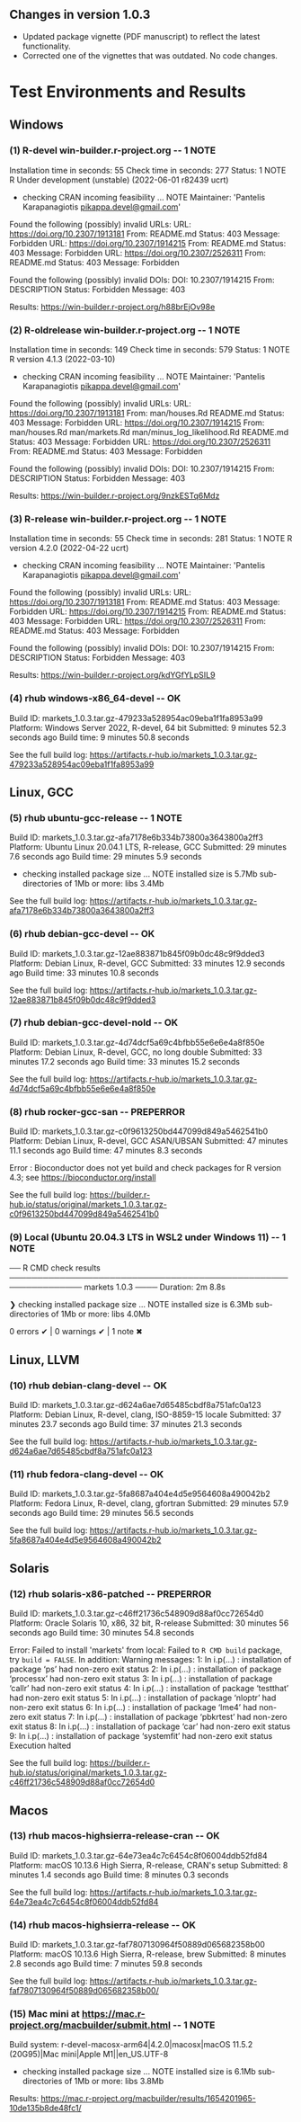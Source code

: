 ## Changes in version 1.0.3

* Updated package vignette (PDF manuscript) to reflect the latest functionality.
* Corrected one of the vignettes that was outdated. No code changes.

# Test Environments and Results
## Windows
### (1) R-devel win-builder.r-project.org -- 1 NOTE
Installation time in seconds: 55
Check time in seconds: 277
Status: 1 NOTE
R Under development (unstable) (2022-06-01 r82439 ucrt)

* checking CRAN incoming feasibility ... NOTE
Maintainer: 'Pantelis Karapanagiotis <pikappa.devel@gmail.com>'

Found the following (possibly) invalid URLs:
  URL: https://doi.org/10.2307/1913181
    From: README.md
    Status: 403
    Message: Forbidden
  URL: https://doi.org/10.2307/1914215
    From: README.md
    Status: 403
    Message: Forbidden
  URL: https://doi.org/10.2307/2526311
    From: README.md
    Status: 403
    Message: Forbidden

Found the following (possibly) invalid DOIs:
  DOI: 10.2307/1914215
    From: DESCRIPTION
    Status: Forbidden
    Message: 403

Results: https://win-builder.r-project.org/h88brEjOv98e

### (2) R-oldrelease win-builder.r-project.org -- 1 NOTE
Installation time in seconds: 149
Check time in seconds: 579
Status: 1 NOTE
R version 4.1.3 (2022-03-10)

* checking CRAN incoming feasibility ... NOTE
Maintainer: 'Pantelis Karapanagiotis <pikappa.devel@gmail.com>'

Found the following (possibly) invalid URLs:
  URL: https://doi.org/10.2307/1913181
    From: man/houses.Rd
          README.md
    Status: 403
    Message: Forbidden
  URL: https://doi.org/10.2307/1914215
    From: man/houses.Rd
          man/markets.Rd
          man/minus_log_likelihood.Rd
          README.md
    Status: 403
    Message: Forbidden
  URL: https://doi.org/10.2307/2526311
    From: README.md
    Status: 403
    Message: Forbidden

Found the following (possibly) invalid DOIs:
  DOI: 10.2307/1914215
    From: DESCRIPTION
    Status: Forbidden
    Message: 403

Results: https://win-builder.r-project.org/9nzkESTq6Mdz

### (3) R-release win-builder.r-project.org -- 1 NOTE
Installation time in seconds: 55
Check time in seconds: 281
Status: 1 NOTE
R version 4.2.0 (2022-04-22 ucrt)

* checking CRAN incoming feasibility ... NOTE
Maintainer: 'Pantelis Karapanagiotis <pikappa.devel@gmail.com>'

Found the following (possibly) invalid URLs:
  URL: https://doi.org/10.2307/1913181
    From: README.md
    Status: 403
    Message: Forbidden
  URL: https://doi.org/10.2307/1914215
    From: README.md
    Status: 403
    Message: Forbidden
  URL: https://doi.org/10.2307/2526311
    From: README.md
    Status: 403
    Message: Forbidden

Found the following (possibly) invalid DOIs:
  DOI: 10.2307/1914215
    From: DESCRIPTION
    Status: Forbidden
    Message: 403

Results: https://win-builder.r-project.org/kdYGfYLpSIL9

### (4) rhub windows-x86_64-devel -- OK
Build ID:	markets_1.0.3.tar.gz-479233a528954ac09eba1f1fa8953a99
Platform:	Windows Server 2022, R-devel, 64 bit
Submitted:	9 minutes 52.3 seconds ago
Build time:	9 minutes 50.8 seconds

See the full build log: https://artifacts.r-hub.io/markets_1.0.3.tar.gz-479233a528954ac09eba1f1fa8953a99

## Linux, GCC
### (5) rhub ubuntu-gcc-release -- 1 NOTE
Build ID:	markets_1.0.3.tar.gz-afa7178e6b334b73800a3643800a2ff3
Platform:	Ubuntu Linux 20.04.1 LTS, R-release, GCC
Submitted:	29 minutes 7.6 seconds ago
Build time:	29 minutes 5.9 seconds

* checking installed package size ... NOTE
  installed size is  5.7Mb
  sub-directories of 1Mb or more:
    libs   3.4Mb
	
See the full build log: https://artifacts.r-hub.io/markets_1.0.3.tar.gz-afa7178e6b334b73800a3643800a2ff3


### (6) rhub debian-gcc-devel -- OK
Build ID:	markets_1.0.3.tar.gz-12ae883871b845f09b0dc48c9f9dded3
Platform:	Debian Linux, R-devel, GCC
Submitted:	33 minutes 12.9 seconds ago
Build time:	33 minutes 10.8 seconds

See the full build log: https://artifacts.r-hub.io/markets_1.0.3.tar.gz-12ae883871b845f09b0dc48c9f9dded3

### (7) rhub debian-gcc-devel-nold -- OK
Build ID:	markets_1.0.3.tar.gz-4d74dcf5a69c4bfbb55e6e6e4a8f850e
Platform:	Debian Linux, R-devel, GCC, no long double
Submitted:	33 minutes 17.2 seconds ago
Build time:	33 minutes 15.2 seconds

See the full build log: https://artifacts.r-hub.io/markets_1.0.3.tar.gz-4d74dcf5a69c4bfbb55e6e6e4a8f850e

### (8) rhub rocker-gcc-san -- PREPERROR
Build ID:	markets_1.0.3.tar.gz-c0f9613250bd447099d849a5462541b0
Platform:	Debian Linux, R-devel, GCC ASAN/UBSAN
Submitted:	47 minutes 11.1 seconds ago
Build time:	47 minutes 8.3 seconds

Error : Bioconductor does not yet build and check packages for R version 4.3; see
  https://bioconductor.org/install
  
See the full build log: https://builder.r-hub.io/status/original/markets_1.0.3.tar.gz-c0f9613250bd447099d849a5462541b0

### (9) Local (Ubuntu 20.04.3 LTS in WSL2 under Windows 11) -- 1 NOTE
── R CMD check results ─────────────────────────────────────────────────────────────── markets 1.0.3 ────
Duration: 2m 8.8s

❯ checking installed package size ... NOTE
    installed size is  6.3Mb
    sub-directories of 1Mb or more:
      libs   4.0Mb

0 errors ✔ | 0 warnings ✔ | 1 note ✖

## Linux, LLVM
### (10) rhub debian-clang-devel -- OK
Build ID:	markets_1.0.3.tar.gz-d624a6ae7d65485cbdf8a751afc0a123
Platform:	Debian Linux, R-devel, clang, ISO-8859-15 locale
Submitted:	37 minutes 23.7 seconds ago
Build time:	37 minutes 21.3 seconds

See the full build log: https://artifacts.r-hub.io/markets_1.0.3.tar.gz-d624a6ae7d65485cbdf8a751afc0a123

### (11) rhub fedora-clang-devel -- OK
Build ID:	markets_1.0.3.tar.gz-5fa8687a404e4d5e9564608a490042b2
Platform:	Fedora Linux, R-devel, clang, gfortran
Submitted:	29 minutes 57.9 seconds ago
Build time:	29 minutes 56.5 seconds

See the full build log: https://artifacts.r-hub.io/markets_1.0.3.tar.gz-5fa8687a404e4d5e9564608a490042b2

## Solaris
### (12) rhub solaris-x86-patched -- PREPERROR
Build ID:	markets_1.0.3.tar.gz-c46ff21736c548909d88af0cc72654d0
Platform:	Oracle Solaris 10, x86, 32 bit, R-release
Submitted:	30 minutes 56 seconds ago
Build time:	30 minutes 54.8 seconds

Error: Failed to install 'markets' from local:
  Failed to `R CMD build` package, try `build = FALSE`.
In addition: Warning messages:
1: In i.p(...) : installation of package ‘ps’ had non-zero exit status
2: In i.p(...) :
  installation of package ‘processx’ had non-zero exit status
3: In i.p(...) : installation of package ‘callr’ had non-zero exit status
4: In i.p(...) :
  installation of package ‘testthat’ had non-zero exit status
5: In i.p(...) : installation of package ‘nloptr’ had non-zero exit status
6: In i.p(...) : installation of package ‘lme4’ had non-zero exit status
7: In i.p(...) :
  installation of package ‘pbkrtest’ had non-zero exit status
8: In i.p(...) : installation of package ‘car’ had non-zero exit status
9: In i.p(...) :
  installation of package ‘systemfit’ had non-zero exit status
Execution halted

See the full build log: https://builder.r-hub.io/status/original/markets_1.0.3.tar.gz-c46ff21736c548909d88af0cc72654d0

## Macos
### (13) rhub macos-highsierra-release-cran -- OK
Build ID:	markets_1.0.3.tar.gz-64e73ea4c7c6454c8f06004ddb52fd84
Platform:	macOS 10.13.6 High Sierra, R-release, CRAN's setup
Submitted:	8 minutes 1.4 seconds ago
Build time:	8 minutes 0.3 seconds

See the full build log: https://artifacts.r-hub.io/markets_1.0.3.tar.gz-64e73ea4c7c6454c8f06004ddb52fd84

### (14) rhub macos-highsierra-release -- OK
Build ID:	markets_1.0.3.tar.gz-faf7807130964f50889d065682358b00
Platform:	macOS 10.13.6 High Sierra, R-release, brew
Submitted:	8 minutes 2.8 seconds ago
Build time:	7 minutes 59.8 seconds

See the full build log: https://artifacts.r-hub.io/markets_1.0.3.tar.gz-faf7807130964f50889d065682358b00/

### (15) Mac mini at https://mac.r-project.org/macbuilder/submit.html -- 1 NOTE
Build system: r-devel-macosx-arm64|4.2.0|macosx|macOS 11.5.2 (20G95)|Mac mini|Apple M1||en_US.UTF-8

* checking installed package size ... NOTE
  installed size is  6.1Mb
  sub-directories of 1Mb or more:
    libs   3.8Mb
	
Results: https://mac.r-project.org/macbuilder/results/1654201965-10de135b8de48fc1/
